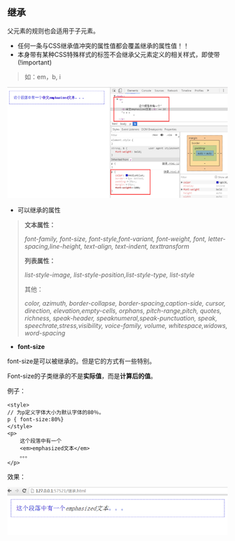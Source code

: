 ## 继承

父元素的规则也会适用于子元素。

* 任何一条与CSS继承值冲突的属性值都会覆盖继承的属性值！！
* 本身带有某种CSS特殊样式的标签不会继承父元素定义的相关样式，即使带\(!important\)

> 如：em，b, i

![](/assets/import12.png)

* 可以继承的属性

> **文本属性：**
>
> _font-family, font-size, font-style,font-variant, font-weight, font, letter-spacing,line-height, text-align, text-indent, texttransform_
>
> **列表属性：**
>
> _list-style-image, list-style-position,list-style-type, list-style_
>
> 其他：
>
> _color, azimuth, border-collapse, border-spacing,caption-side, cursor, direction, elevation,empty-cells, orphans, pitch-range,pitch, quotes, richness, speak-header, speaknumeral,speak-punctuation, speak, speechrate,stress,visibility, voice-family, volume, whitespace,widows, word-spacing_

* **font-size**

font-size是可以被继承的。但是它的方式有一些特别。

Font-size的子类继承的不是**实际值**，而是**计算后的值**。

例子：

```
<style>
// 为p定义字体大小为默认字体的80％。
p { font-size:80%}
</style>
<p>
    这个段落中有一个
    <em>emphasized文本</em>
    。。。
</p>
```

效果：

![](/assets/import13.png)


